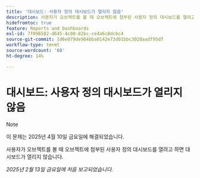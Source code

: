 ```yaml
---
title: '대시보드: 사용자 정의 대시보드가 열리지 않음'
description: 사용자가 오브젝트를 볼 때 오브젝트에 첨부된 사용자 정의 대시보드를 열려고 하면 대시보드가 열리지 않습니다.
hidefromtoc: true
feature: Reports and Dashboards
exl-id: 7f096582-d645-4c80-82bc-ce4a6c8dcbc4
source-git-commit: 1d6e079de904bba0142e73d01bbc3020aadf95df
workflow-type: tm+mt
source-wordcount: '68'
ht-degree: 14%

---
```


# 대시보드: 사용자 정의 대시보드가 열리지 않음

>[!NOTE]
>
>이 문제는 2025년 4월 10일 금요일에 해결되었습니다.

사용자가 오브젝트를 볼 때 오브젝트에 첨부된 사용자 정의 대시보드를 열려고 하면 대시보드가 열리지 않습니다.

_2025년 2월 13일 금요일에 처음 보고되었습니다._
